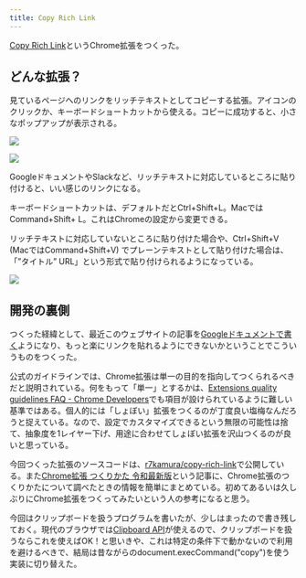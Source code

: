 ```yaml
---
title: Copy Rich Link
---
```

[Copy Rich Link](https://chrome.google.com/webstore/detail/copy-rich-link/hikiamlgpdcabppakpmemaofmkgknpea)というChrome拡張をつくった。

どんな拡張？
------

見ているページへのリンクをリッチテキストとしてコピーする拡張。アイコンのクリックか、キーボードショートカットから使える。コピーに成功すると、小さなポップアップが表示される。

![](https://lh3.googleusercontent.com/docs/ADP-6oFVOLoQ2PoMCOzT9OTO1uJC1b8u1-ci9AzoOkVXUgIeda6I4Z0u1v1zErfmqIBGM7xPUmMQetIQMEC6dzcrjja76jvmb6rERxIKUOCgxgybzaa8CAKcUC5BXnFODzjm_7ybvjk_3Mas8quZ64rWJXVjpFAF9ukP2NvooImUDJ8RA8HaqI1Z0gXmsMu_NY4_XgcD5RFk6UGQ1-6Hb5cHFRyMM2rtAErAMXMStGguSkZ6ureccr9JxwaZKQptrpuEYgj4me-hNZR4w1zSJJSWRH_mN-SsMgyba-S5PsN1LS92J2OSuSZC7y2EPbVQd2ttQE7DT_HpKz6BD4c9ikri_3yuLhK8LhG8iGe_uFkNkrpJzuplqmWfkQv_TF-o-e33WuYBBmzKFrJV25AmdIOyhnWiTfYrO88WHeV-ynkY8vUN5uYFdwFJkiC3gWM6hoC_SKNTdwIqMx5o0WaxIZnXQw29sGllWAthe7XcRsuMwCr01VDD8zm1WqG-vzg9mGV4U0Y9ITis7wyNDxf-VTCukHiDMTA28iSSCSRHo07qXtUvFAd9exLWyYCQ8c5_0nUKGp2CJ_nOZWXAhhdIUwI9ahyWyQQnenGI1EJGZo0OzfiuVQeBhdXl1qZ1X127dLngOzJy2VCQg-hOkSE3mIcTlDBf8VQU2s_4AysPlHKscK0uG6XPEgXfWi_JuHNTZCl23Kv9RIGxS6FJUs9_yBehWX2MF2SBR-1nLCNkC9qs-NjdvwFxnS4cGPqlyjasfmdzEPaVc7b2jufMm1FTXwjCipmjrc7_Td2Fv8YS-5-QD6hjfKLrva2Mr_MGFGu2DC5ICR4Qe4hlUo7qAHBPRsEEBOtbUmy_85Kj1QLZUPDxmJNktsqCHponbjYQVgkjo0nFMjvE1gHhLwsQ1PFuveluPZM41JFIpQXr8LA8kK2Y77dR_tX45QXQMeNsvtrmad2Sn57I1NhvhfIDRcFtdkH-xq3WkcOC-dMAaTLC1pScGMiYjcqoGd5mKIDuNRyXnAV94xwY4Q-Enp41t5tMFr_5PNPUQ4Dc-tfSIDCDXuGg4DNDodvQ16Jn9eJR-nudiFBR8dDldd9_n2ht5qnp0YVH3z83BVqjQvsV7GJUXejwcU1cqupNr3PyE7N3dVW7FiYfDVDtLjVTP3630NN7Awyln_4g9x74evLaAkMVzrFU5IJb8VbDDKfZOmKBpcAFP_7uSqkgcMMzsUllA3Eu8kN_szGWzFkFHiK1okGy9IqXGC6k_pnD)

![](https://lh3.googleusercontent.com/docs/ADP-6oFY9Z6qATbGjFD_L4w_NTV58uRvYUHeO4Xx94-FTtJ6Uq0tgxcOSvBF_PWyvVOP3KO4lD1nQozdvQ2ToWPXM3Nx5wc21alq9Wr2teeioUvU2n6WCULiiDm_XKHvnLeNJo54M3ek4z8kYXeexIaZVS5ZQLkgrrmRkmttyI7RKSmn0x9LwEuiXvU1DDG0TDejMbhp_G07zBx97luO5I1bEAsm91PTW5utrbp1EqeVTcb_pevJIfNxsf7nYfNJVbZYpLzxx594KsJtCGg7hL_Mtr698UrMAA7iKthyiusIxMsPvr986_RhpQgpxwLvVOLzgnoW2iBt6kZdkBbdzDUrTU42LY35ZaviGVNhpVywhOh1vvJNmCNUBjaD88Q-FvVhsr5IwkB_P-FOFqngkkDdLhQxSBsPTxmJv8Gew-bVyOTRVi1mevRzfMqByByN_dFHizNg7_gRALhduvLS5cb-RLe6UKYYxUWb3tjt2hNVWuW1MeCZC8PmfKkchh4fwZnbLIntyn7pTfKNe9A0vy5NbIFqMoAH_Vd11gx2BV6-qZ5NfTrtPOwyofpixXQrLwZX96wiJ5t2a3HLffPCjwAx7XScp3STl4BlGM1ZF_a-cLsA3dIkG-9GyaFjgrR3X7kyM36waqxNXxgYW_6wMgsvx8uGyJ4JHwJx9kYCdkuiSjPkRiOF-QhhLRO738CbPRWQdH3O_PthOkrkA_XK6YTApeg9QD0R49nOER8qZ02rJusWkOV72xucBD8LgNhOg49_jWlgw3elwJfW-FPgrmvF3bT2NnX3AqKf-hQe0A2J3FVYzHWOTYH-glqXIzfEVbOLB17r_vl3ek3zswAYLGlcVDsaXhiDE9s85fdXXRigv0DjPGNLPmImL0TlFZPfwhdL2n965PC4JS8clGhllnLSZC6Gx0Vki9XDjKYYuD3bUUlhCZLzPWwWgFwFuEgeoh8Z7hjlWEJlZ-btd9f7Ma0s3dpfG1oXrb4xXelSWeX-ov_0v1rxRYl6u_xIT7toFws0VG2NNAcfV6pG90eycHZ54dHw0B_j_IZxNn49j345Skql9-18XP9X3epV-844mVTmz2oQm7oWwbm8nGpZFvZVRQvfGSfv-GEo2LFK6A23XCgRI6KAJ5eOH4dVCQ-dFTDyF1uGvutb4y6YYwlQaKCrWyQ0ocNvcWXMDjRZmmFojzDkme3532UPf-LBwe5ZkYJ2BQnozZimhZC6lySbx16SL4k0Eba2E_Cz_aoAjQtVu4ac6JZs)

GoogleドキュメントやSlackなど、リッチテキストに対応しているところに貼り付けると、いい感じのリンクになる。

キーボードショートカットは、デフォルトだとCtrl+Shift+L。MacではCommand+Shift+ L。これはChromeの設定から変更できる。

リッチテキストに対応していないところに貼り付けた場合や、Ctrl+Shift+V (MacではCommand+Shift+V) でプレーンテキストとして貼り付けた場合は、「”タイトル” URL」という形式で貼り付けられるようになっている。

![](https://lh3.googleusercontent.com/docs/ADP-6oGsvLNJQMojxtY2WDKfmdjOrjr3Nqbx0Ajpj6qACN7mZjgyPUuYoSsSpBRwMWeaYUDF1oGkY3CW6DC45A_sgMoKF7RZrR0KiLyb345IcoUGtFpBtA6NX1hcsL2MJtTkxC8KjVpO3y54H1z5SgwnSL5y768MPZtIb21O_33g7ptl4Xc74NPnFFXL6uUilOYb_9bf3psh_nG9WnTshwUov6ptFn6v7s1Abw1ujl03wo_DLzm9HyuHpxk9WavR_7lwnvtdyPfo0hHSiYdtwAUIuxUvf2nJu33M0yAFvrvUqWaWHD3fmg5pO22jiJMBdiXfEMjzZHxr6QdGwrivitSiKS5mBJlSDJKK4Khod5uQPNQaWXT6zIDe4z5ArzVAWRaZIZLR1KuZWY2cb2ZFwP8oTHPgyFUiO7LItdheEw8JtpmGx-fsnk8m0Y31Y05423zPlcJyBrC6ZksofG2y0BM7ZSpOazpxfoyfqibgJNa9v8mYfiq4Fm6x2kVF3NB4PE5EH3UJkjhvrrQjgukrpcVKizZRzQaaCvK-wq9omCfC13PyH2-qGAFaWxsbfNM3sDvBqR8DoReTVaNJ_AySREui_zDHv36dgi70DAWh4ceYY2SKJFC0SkyIKob4Z1pIIKXIH1Tn972ssz82usxRG-AC9m6Fh2LfsdCL2b6wt89gu9pRyfMKQNRqa5Ig5LjFkhoXNhfglBSB0zIrNh5D9x27Nq-jM1XauGDuPxlPZ7mEqYzuqSYK3EMLhFckrNpzkoD3NpVK7NUg5z7j9o2Nvl7aXYqyN0_Ys_N4no-l8gW4xF_xU16vt_mhVTM_cO8jIxig8tCIdrgvFZwjeAe70Rbg0xgq9bmCwizyU51lBxfcrmupYbR2aJydAhAnJrp2BCQlyTTkulMo9ZI146rhOyXY1mlJmD7q22mnbqJ94NuLVC4OC6YM3cVdQ0ZXv6jwKW_DOEbNf-yAO8vH8Yl_M53J3TfvQyICuGRom-5m8CQBAABlLDYASETDlN2QwFefVJV5kXieti-DwCbq_IJNJqsrnI5ClFx1mvn766gStGSSx8QUE3tVsHjPHEcafSddj8GILA0qPOjDUb_Szt_5rE_BEkMlD9pPKAJox7gxTq01DeltLVjJrjSVTJaoR8wcjF1K6Db_bz_X_YaWNZgWzqetUlKfHUcOJPC1LplXiDbts9LLuIoTOaNezsiEKkrPBSb8FSmFPNfUyqlVOCwbKH9NcjhDu8dFXoiN6GWmn-oTtpVNdZCc)

開発の裏側
-----

つくった経緯として、最近このウェブサイトの記事を[Googleドキュメントで書く](https://r7kamura.com/articles/2022-05-04-diary)ようになり、もっと楽にリンクを貼れるようにできないかということでこういうものをつくった。

公式のガイドラインでは、Chrome拡張は単一の目的を指向してつくられるべきだと説明されている。何をもって「単一」とするかは、[Extensions quality guidelines FAQ - Chrome Developers](https://developer.chrome.com/docs/extensions/mv3/single_purpose/#one)でも項目が設けられているように難しい基準ではある。個人的には「しょぼい」拡張をつくるのが丁度良い塩梅なんだろうと捉えている。なので、設定でカスタマイズできるという無限の可能性は捨て、抽象度を1レイヤー下げ、用途に合わせてしょぼい拡張を沢山つくるのが良いと思っている。

今回つくった拡張のソースコードは、[r7kamura/copy-rich-link](https://github.com/r7kamura/copy-rich-link)で公開している。また[Chrome拡張 つくりかた 令和最新版](https://r7kamura.com/articles/2022-05-07-chrome-extension-dev-2022)という記事に、Chrome拡張のつくりかたについて調べたときの情報を簡単にまとめている。初めてあるいは久しぶりにChrome拡張をつくってみたいという人の参考になると思う。

今回はクリップボードを扱うプログラムを書いたが、少しはまったので書き残しておく。現代のブラウザでは[Clipboard API](https://developer.mozilla.org/ja/docs/Web/API/Clipboard)が使えるので、クリップボードを扱うならこれを使えばOK！と思いきや、これは特定の条件下で動かないので利用を避けるべきで、結局は昔ながらのdocument.execCommand("copy")を使う実装に切り替えた。

